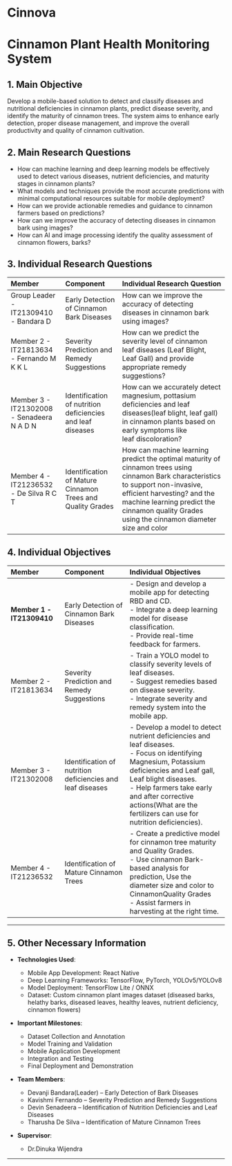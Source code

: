 # Cinnova
# Cinnamon Plant Health Monitoring System

## 1. Main Objective

Develop a mobile-based solution to detect and classify diseases and nutritional deficiencies in cinnamon plants, predict disease severity, and identify the maturity of cinnamon trees. The system aims to enhance early detection, proper disease management, and improve the overall productivity and quality of cinnamon cultivation.



## 2. Main Research Questions
- How can machine learning and deep learning models be effectively used to detect various diseases, nutrient deficiencies, and maturity stages in cinnamon plants?
- What models and techniques provide the most accurate predictions with minimal computational resources suitable for mobile deployment?
- How can we provide actionable remedies and guidance to cinnamon farmers based on predictions?
- How can we improve the accuracy of detecting diseases in cinnamon  bark using images?        
- How can AI and image processing identify the quality assessment of cinnamon flowers, barks?



## 3. Individual Research Questions

| Member               | Component                                | Individual Research Question |
| :-----               | :---------                               | :--------------------- |
| Group Leader - IT21309410 - Bandara D | Early Detection of Cinnamon Bark Diseases | How can we improve the accuracy of detecting diseases in cinnamon  bark using images?
| Member 2 - IT21813634 - Fernando M K K L | Severity Prediction and Remedy Suggestions | How can we predict the severity level of cinnamon leaf diseases (Leaf Blight, Leaf Gall) and provide appropriate remedy suggestions?           |
| Member 3   - IT21302008 - Senadeera N A D N | Identification of nutrition deficiencies and leaf diseases | How can we accurately detect magnesium, pottasium deficiencies and leaf diseases(leaf blight, leaf gall) in cinnamon plants based on early symptoms like leaf discoloration? |
| Member 4  - IT21236532 - De Silva R C T  | Identification of Mature Cinnamon Trees and Quality Grades | How can machine learning predict the optimal maturity of cinnamon trees using cinnamon Bark characteristics to support non-invasive, efficient harvesting? and  the machine learning predict the cinnamon quality Grades using the cinnamon diameter size and color  |


## 4. Individual Objectives

| Member | Component | Individual Objectives |
| :----- | :--------- | :--------------------- |
| **Member 1 -IT21309410** | Early Detection of Cinnamon Bark Diseases | - Design and develop a mobile app for detecting RBD and CD.<br>- Integrate a deep learning model for disease classification.<br>- Provide real-time feedback for farmers. |
| Member 2 -  IT21813634 | Severity Prediction and Remedy Suggestions | - Train a YOLO model to classify severity levels of leaf diseases.<br>- Suggest remedies based on disease severity.<br>- Integrate severity and remedy system into the mobile app. |
| Member 3 - IT21302008  | Identification of nutrition deficiencies and leaf diseases | - Develop a model to detect nutrient deficiencies and leaf diseases.<br>- Focus on identifying Magnesium, Potassium deficiencies and Leaf gall, Leaf blight diseases.<br>- Help farmers take early and after corrective actions(What are the fertilizers can use for nutrition deficiencies). |
| Member 4 - IT21236532 | Identification of Mature Cinnamon Trees | - Create a predictive model for cinnamon tree maturity and Quality Grades.<br>- Use cinnamon Bark-based analysis for prediction, Use the diameter size and color to CinnamonQuality Grades <br>- Assist farmers in harvesting at the right time. |

---

## 5. Other Necessary Information

- **Technologies Used**:
  - Mobile App Development: React Native
  - Deep Learning Frameworks: TensorFlow, PyTorch, YOLOv5/YOLOv8
  - Model Deployment: TensorFlow Lite / ONNX
  - Dataset: Custom cinnamon plant images dataset (diseased barks, helathy barks, diseased leaves, healthy leaves, nutrient deficiency, cinnamon flowers)

- **Important Milestones**:
  - Dataset Collection and Annotation 
  - Model Training and Validation 
  - Mobile Application Development 
  - Integration and Testing 
  - Final Deployment and Demonstration 

- **Team Members**:
  - Devanji Bandara(Leader) – Early Detection of Bark Diseases
  - Kavishmi Fernando – Severity Prediction and Remedy Suggestions
  - Devin Senadeera – Identification of Nutrition Deficiencies and Leaf Diseases
  - Tharusha De Silva – Identification of Mature Cinnamon Trees

- **Supervisor**:
  - Dr.Dinuka Wijendra

---
